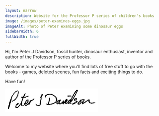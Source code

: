 ```yaml
---
layout: narrow
description: Website for the Professor P series of children's books
image: /images/peter-examines-eggs.jpg
imageAlt: Photo of Peter examining some dinosaur eggs
sidebarWidth: 6
fullWidth: true
---
```


Hi, I'm Peter J Davidson, fossil hunter, dinosaur enthusiast, inventor and author of the Professor P series of books.

Welcome to my website where you'll find lots of free stuff to go with the books - games, deleted scenes, fun facts and exciting things to do.

Have fun!

![Peter J Davidson](/images/signature.gif)
